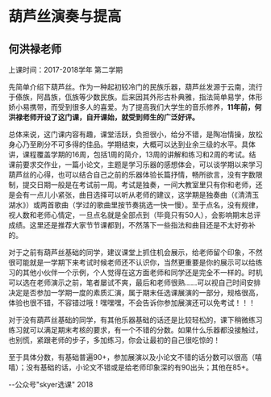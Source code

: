 # 葫芦丝演奏与提高

## 何洪禄老师

上课时间：2017-2018学年 第二学期

先简单介绍下葫芦丝。作为一种起初较冷门的民族乐器，葫芦丝发源于云南，流行于傣族，阿昌族，佤族等少数民族。后来因其外形古朴典雅，指法简单易学，体形娇小易携带，而受到很多人的喜爱。为了提高我们大学生的音乐修养，**11年前，何洪禄老师开设了这门课，自开课始，就受到师生的广泛好评。**

总体来说，这门课内容有趣，课堂活跃，负担很小，给分不错，是陶冶情操，放松身心乃至刷分不可多得的佳品。学期结束，大概可以达到业余三级的水平。具体讲，课程覆盖学期的16周，包括1周的简介，13周的讲解和练习和2周的考试。结课前要求交作业，一篇小论文，主题是学习乐器的感想体会，可以谈学期以来学习葫芦丝的心得，也可以结合自己之前的乐器体验长篇抒情，畅所欲言，没有字数限制，提交日期一般是在考试前一周。考试是独奏，一间大教室里只有你和老师，还是会有一点儿小紧张，曲目选择可以听从老师的建议，这学期是独奏曲（《清清玉湖水》）或两首歌曲（学过的歌曲里按节奏挑选一快一慢）。至于点名，没有规律，视人数和老师心情定，一旦点名就是全部点到（毕竟只有50人），会影响期末总评成绩。这里还是推荐大家节节课都到，不然落下一些指法和曲目还是不太好弥补的。

对于之前有葫芦丝基础的同学，建议课堂上抓住机会展示，给老师留个印象，不然很可能就是一学期下来考试时候老师还不认识你，当然更重要是你的展示可以给练习的其他小伙伴一个示例，个人觉得在这方面老师和同学还是完全不一样的。时机可以选在老师演示之前，笔者屡试不爽，最后和老师很熟……可以视自己时间安排决定是否参加一学期一度的素质汇演，属于期末任选课展演的一部分，规格很高，体验也很不错，不容错过哦！嘿嘿嘿，不会告诉你参加展演还可以免考试！！！

对于没有葫芦丝基础的同学，有其他乐器基础的话还是比较轻松的，课下稍微练习练习就可以满足期末考核的要求，有一个不错的分数。如果什么乐器都没接触过，也别慌，紧跟老师的步子，多加练习，你会让最初的自己很吃惊的！

至于具体分数，有基础普遍90+，参加展演以及小论文不错的话分数可以很高（嘻嘻）；没有基础的话，小论文不错或是给老师印象深的有90出头；其他在85+。

--公众号"skyer选课" 2018